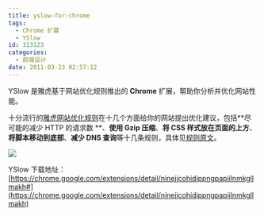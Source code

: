 ```yaml
---
title: yslow-for-chrome
tags:
  - Chrome 扩展
  - YSlow
id: 313123
categories:
  - 前端设计
date: 2011-03-23 02:57:12
---
```


YSlow 是雅虎基于网站优化规则推出的 **Chrome** 扩展，帮助你分析并优化网站性能。

十分流行的[雅虎网站优化规则](http://developer.yahoo.com/performance/rules.html)在十几个方面给你的网站提出优化建议，包括**尽可能的减少 HTTP 的请求数 **、**使用 Gzip 压缩**、**将 CSS 样式放在页面的上方**、**将脚本移动到底部**、**减少 DNS 查询**等十几条规则，具体见[规则原文](http://developer.yahoo.com/performance/rules.html)。

![](https://chrome.google.com/extensions/img/ninejjcohidippngpapiilnmkgllmakh/1299996358.91/screenshot/6002)

YSlow 下载地址：[https://chrome.google.com/extensions/detail/ninejjcohidippngpapiilnmkgllmakh#](https://chrome.google.com/extensions/detail/ninejjcohidippngpapiilnmkgllmakh)